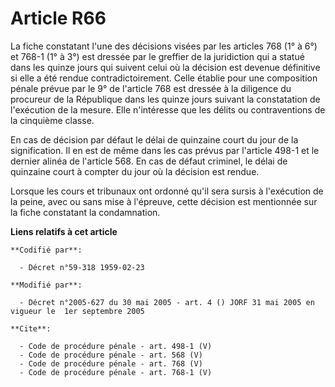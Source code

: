 # Article R66

La fiche constatant l'une des décisions visées par les articles 768 (1° à 6°) et 768-1 (1° à 3°) est dressée par le greffier
de la juridiction qui a statué dans les quinze jours qui suivent celui où la décision est devenue définitive si elle a été
rendue contradictoirement. Celle établie pour une composition pénale prévue par le 9° de l'article 768 est dressée à la
diligence du procureur de la République dans les quinze jours suivant la constatation de l'exécution de la mesure. Elle
n'intéresse que les délits ou contraventions de la cinquième classe. 

En cas de décision par défaut le délai de quinzaine court du jour de la signification. Il en est de même dans les cas prévus
par l'article 498-1 et le dernier alinéa de l'article 568. En cas de défaut criminel, le délai de quinzaine court à compter
du jour où la décision est rendue. 

Lorsque les cours et tribunaux ont ordonné qu'il sera sursis à l'exécution de la peine, avec ou sans mise à l'épreuve, cette
décision est mentionnée sur la fiche constatant la condamnation.

**Liens relatifs à cet article**

	**Codifié par**:

	  - Décret n°59-318 1959-02-23

	**Modifié par**:

	  - Décret n°2005-627 du 30 mai 2005 - art. 4 () JORF 31 mai 2005 en vigueur le  1er septembre 2005

	**Cite**:

	  - Code de procédure pénale - art. 498-1 (V)
	  - Code de procédure pénale - art. 568 (V)
	  - Code de procédure pénale - art. 768 (V)
	  - Code de procédure pénale - art. 768-1 (V)
